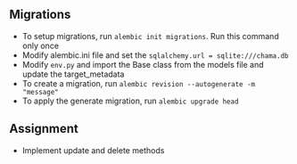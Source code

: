 ## Migrations

-   To setup migrations, run `alembic init migrations`. Run this command only once
-   Modify alembic.ini file and set the `sqlalchemy.url = sqlite:///chama.db`
-   Modify `env.py` and import the Base class from the models file and update the target_metadata
-   To create a migration, run `alembic revision --autogenerate -m "message"`
-   To apply the generate migration, run `alembic upgrade head`

## Assignment

-   Implement update and delete methods
